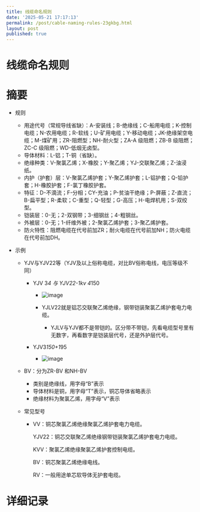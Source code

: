 ```yaml
---
title: 线缆命名规则
date: '2025-05-21 17:17:13'
permalink: /post/cable-naming-rules-23gkbg.html
layout: post
published: true
---
```




# 线缆命名规则

# 摘要

- 规则

  - 用途代号（常规导线省缺）：A-安装线；B-绝缘线；C-船用电缆；K-控制电缆；N-农用电缆；R-软线；U-矿用电缆；Y-移动电缆；JK-绝缘架空电缆；M-煤矿用；ZR-阻燃型；NH-耐火型；ZA-A 级阻燃；ZB-B 级阻燃；ZC-C 级阻燃；WD-低烟无卤型。
  - 导体材料：L-铝；T-铜（省缺）。
  - 绝缘种类：V-聚氯乙烯；X-橡胶；Y-聚乙烯；YJ-交联聚乙烯；Z-油浸纸。
  - 内护（护套）层：V-聚氯乙烯护套；Y-聚乙烯护套；L-铝护套；Q-铅护套；H-橡胶护套；F-氯丁橡胶护套。
  - 特征：D-不滴流；F-分相；CY-充油；P-贫油干绝缘；P-屏蔽；Z-直流；B-扁平型；R-柔软；C-重型；Q-轻型；G-高压；H-电焊机用；S-双绞型。
  - 铠装层：0-无；2-双钢带；3-细钢丝；4-粗钢丝。
  - 外被层：0-无；1-纤维外被；2-聚氯乙烯护套；3-聚乙烯护套。
  - 防火特性：阻燃电缆在代号前加ZR；耐火电缆在代号前加NH；防火电缆在代号前加DH。
- 示例

  - YJV与YJV22等（YJV及以上俗称电缆，对比BV俗称电线，电压等级不同）

    - YJV 3*4 与 YJV22-1kv 4*150

      - ![image](https://cdn.jsdelivr.net/gh/neilChenXie/ChenVideo/pic/image-20250521172205-p13ulyh.png)​
      - YJLV22就是铝芯交联聚乙烯绝缘，钢带铠装聚氯乙烯护套电力电缆。

        - YJLV与YJV都不是带铠的。区分带不带铠，先看电缆型号里有无数字，再看数字是铠装层代号，还是外护层代号。
    - YJV3*150+1*95

      - ![image](https://cdn.jsdelivr.net/gh/neilChenXie/ChenVideo/pic/image-20250522093807-djg6vw8.png)
  - BV：分为ZR-BV 和NH-BV

    - 类别是绝缘线，用字母“B”表示
    - 导体材料是铜，用字母“T”表示，铜芯导体省略表示
    - 绝缘材料为聚氯乙烯，用字母“V”表示
  - 常见型号

    - VV：铜芯聚氯乙烯绝缘聚氯乙烯护套电力电缆。

      YJV22：铜芯交联聚乙烯绝缘钢带铠装聚氯乙烯护套电力电缆。

      KVV：聚氯乙烯绝缘聚氯乙烯护套控制电缆。

      BV：铜芯聚氯乙烯绝缘电线。

      RV：一般用途单芯软导体无护套电缆。

# 详细记录
